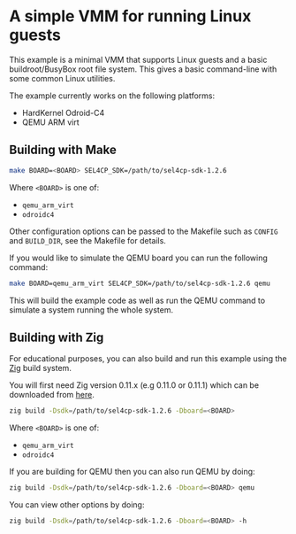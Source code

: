 # A simple VMM for running Linux guests

This example is a minimal VMM that supports Linux guests and a basic
buildroot/BusyBox root file system. This gives a basic command-line with some
common Linux utilities.

The example currently works on the following platforms:
* HardKernel Odroid-C4
* QEMU ARM virt

## Building with Make

```sh
make BOARD=<BOARD> SEL4CP_SDK=/path/to/sel4cp-sdk-1.2.6
```

Where `<BOARD>` is one of:
* `qemu_arm_virt`
* `odroidc4`

Other configuration options can be passed to the Makefile such as `CONFIG`
and `BUILD_DIR`, see the Makefile for details.

If you would like to simulate the QEMU board you can run the following command:
```sh
make BOARD=qemu_arm_virt SEL4CP_SDK=/path/to/sel4cp-sdk-1.2.6 qemu
```

This will build the example code as well as run the QEMU command to simulate a
system running the whole system.

## Building with Zig

For educational purposes, you can also build and run this example using the
[Zig](https://ziglang.org/) build system.

You will first need Zig version 0.11.x (e.g 0.11.0 or 0.11.1) which can be
downloaded from [here](https://ziglang.org/download/).

```sh
zig build -Dsdk=/path/to/sel4cp-sdk-1.2.6 -Dboard=<BOARD>
```

Where `<BOARD>` is one of:
* `qemu_arm_virt`
* `odroidc4`

If you are building for QEMU then you can also run QEMU by doing:
```sh
zig build -Dsdk=/path/to/sel4cp-sdk-1.2.6 -Dboard=<BOARD> qemu
```

You can view other options by doing:
```sh
zig build -Dsdk=/path/to/sel4cp-sdk-1.2.6 -Dboard=<BOARD> -h
```

